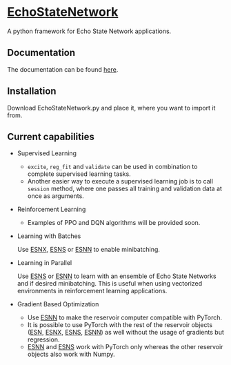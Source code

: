 # [EchoStateNetwork](https://echostatenetwork.readthedocs.io/)
A python framework for Echo State Network applications.

## Documentation

The documentation can be found [here](https://echostatenetwork.readthedocs.io/).

## Installation
Download EchoStateNetwork.py and place it, where you want to import it from.

## Current capabilities
- Supervised Learning
  * ``excite``, ``reg_fit`` and ``validate`` can be used in combination to complete supervised learning tasks.
  * Another easier way to execute a supervised learning job is to call ``session`` method, where one passes all training and validation data at once as arguments.
  
- Reinforcement Learning
  * Examples of PPO and DQN algorithms will be provided soon.

- Learning with Batches

  Use [ESNX](https://echostatenetwork.readthedocs.io/en/latest/ESNX.html), [ESNS](https://echostatenetwork.readthedocs.io/en/latest/ESNS.html) or [ESNN](https://echostatenetwork.readthedocs.io/en/latest/ESNN.html) to enable minibatching.

- Learning in Parallel

  Use [ESNS](https://echostatenetwork.readthedocs.io/en/latest/ESNS.html) or [ESNN](https://echostatenetwork.readthedocs.io/en/latest/ESNN.html) to learn with an ensemble of Echo State Networks and if desired minibatching. This is useful when using vectorized environments in reinforcement learning applications.

- Gradient Based Optimization
  * Use [ESNN](https://echostatenetwork.readthedocs.io/en/latest/ESNN.html) to make the reservoir computer compatible with PyTorch. 
  * It is possible to use PyTorch with the rest of the reservoir objects ([ESN](https://echostatenetwork.readthedocs.io/en/latest/ESN.html), [ESNX](https://echostatenetwork.readthedocs.io/en/latest/ESNX.html), [ESNS](https://echostatenetwork.readthedocs.io/en/latest/ESNS.html), [ESNN](https://echostatenetwork.readthedocs.io/en/latest/ESNN.html)) as well without the usage of gradients but regression. 
  * [ESNN](https://echostatenetwork.readthedocs.io/en/latest/ESNN.html) and [ESNS](https://echostatenetwork.readthedocs.io/en/latest/ESNS.html) work with PyTorch only whereas the other reservoir objects also work with Numpy. 
    
